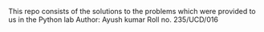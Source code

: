 This repo consists of the solutions to the problems which were provided to us in the Python lab
Author: Ayush kumar
Roll no. 235/UCD/016
